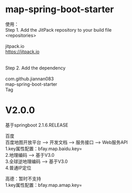 # map-spring-boot-starter
使用：  
Step 1. Add the JitPack repository to your build file  
\<repositories\>  
	<repository>  
	    <id>jitpack.io</id>  
	    <url>https://jitpack.io</url>  
	</repository>  
</repositories>  
Step 2. Add the dependency  
<dependency>  
    <groupId>com.github.jiannan083</groupId>  
    <artifactId>map-spring-boot-starter</artifactId>  
    <version>Tag</version>  
</dependency>  

# V2.0.0
基于springboot 2.1.6.RELEASE  

百度  
百度地图开放平台 --> 开发文档 --> 服务接口 --> Web服务API  
1.key属性配置：bfay.map.baidu.key=  
2.地理编码 --> 基于V3.0  
3.全球逆地理编码 --> 基于V3.0  
4.普通IP定位  

高德：暂时不支持  
1.key属性配置：bfay.map.amap.key=